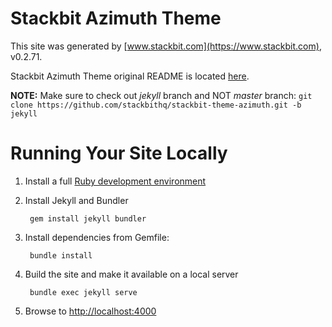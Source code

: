 # Stackbit Azimuth Theme

This site was generated by [www.stackbit.com](https://www.stackbit.com), v0.2.71.

Stackbit Azimuth Theme original README is located [here](./README.theme.md).

**NOTE:**
Make sure to check out *jekyll* branch and NOT *master* branch:
`git clone https://github.com/stackbithq/stackbit-theme-azimuth.git -b jekyll`

# Running Your Site Locally

1. Install a full [Ruby development environment](https://jekyllrb.com/docs/installation/)

1. Install Jekyll and Bundler

        gem install jekyll bundler

1. Install dependencies from Gemfile:

        bundle install



1. Build the site and make it available on a local server

        bundle exec jekyll serve

1. Browse to [http://localhost:4000](http://localhost:4000)
